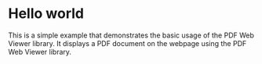 # Hello world

This is a simple example that demonstrates the basic usage of the PDF Web Viewer library. It displays a PDF document on the webpage using the PDF Web Viewer library.

